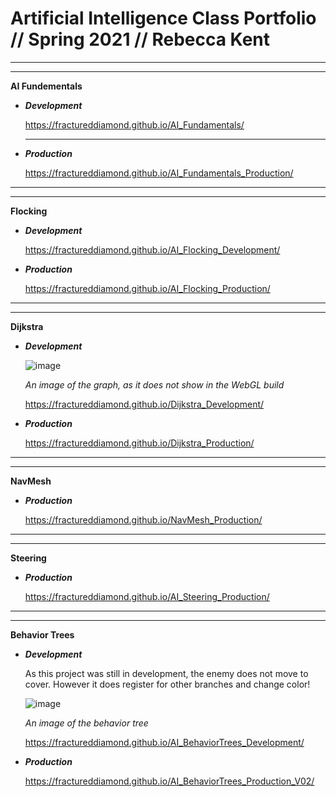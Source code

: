 # Artificial Intelligence Class Portfolio // Spring 2021 // Rebecca Kent

-----------------------------------------------------------------------------------------------

-----------------------------------------------------------------------------------------------

**AI Fundementals**

- **_Development_**

  https://fractureddiamond.github.io/AI_Fundamentals/

  ---------------------------------------------------------------------------------------------
  
- **_Production_**

  https://fractureddiamond.github.io/AI_Fundamentals_Production/
  
-----------------------------------------------------------------------------------------------

-----------------------------------------------------------------------------------------------

**Flocking**

- **_Development_**

  https://fractureddiamond.github.io/AI_Flocking_Development/
  
- **_Production_**

  https://fractureddiamond.github.io/AI_Flocking_Production/
  
-----------------------------------------------------------------------------------------------

-----------------------------------------------------------------------------------------------

**Dijkstra**

- **_Development_**
  
  ![image](https://user-images.githubusercontent.com/49692399/117160420-f1890600-ad75-11eb-8f8d-f84b3d72b83c.png)
  
  _An image of the graph, as it does not show in the WebGL build_
  
  https://fractureddiamond.github.io/Dijkstra_Development/
  
- **_Production_**

  https://fractureddiamond.github.io/Dijkstra_Production/
  
-----------------------------------------------------------------------------------------------

-----------------------------------------------------------------------------------------------

**NavMesh**
  
- **_Production_**

  https://fractureddiamond.github.io/NavMesh_Production/
  
-----------------------------------------------------------------------------------------------

-----------------------------------------------------------------------------------------------

**Steering**

- **_Production_**

  https://fractureddiamond.github.io/AI_Steering_Production/
  
-----------------------------------------------------------------------------------------------

-----------------------------------------------------------------------------------------------

**Behavior Trees**

- **_Development_**
  
  As this project was still in development, the enemy does not move to cover. However it does register
  for other branches and change color!
  
  ![image](https://user-images.githubusercontent.com/49692399/117162634-cc959280-ad77-11eb-8e28-6c6393a801bf.png)
  
  _An image of the behavior tree_
  
  https://fractureddiamond.github.io/AI_BehaviorTrees_Development/
  
- **_Production_**

  https://fractureddiamond.github.io/AI_BehaviorTrees_Production_V02/
  
  


